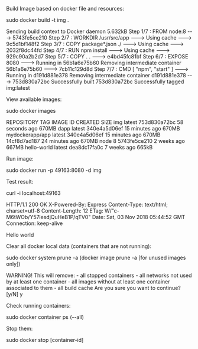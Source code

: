 Build Image based on docker file and resources:

sudo docker build -t img .

Sending build context to Docker daemon  5.632kB
Step 1/7 : FROM node:8
 ---> 5743fe5ce210
Step 2/7 : WORKDIR /usr/src/app
 ---> Using cache
 ---> 9c5d1bf148f2
Step 3/7 : COPY package*.json ./
 ---> Using cache
 ---> 2032f8dc44fd
Step 4/7 : RUN npm install
 ---> Using cache
 ---> 929c90a2b2d7
Step 5/7 : COPY . .
 ---> e4bd45fc81bf
Step 6/7 : EXPOSE 8080
 ---> Running in 56b1a6e75b60
Removing intermediate container 56b1a6e75b60
 ---> 7cb11c129d8d
Step 7/7 : CMD [ "npm", "start" ]
 ---> Running in d191d881e378
Removing intermediate container d191d881e378
 ---> 753d830a72bc
Successfully built 753d830a72bc
Successfully tagged img:latest

View available images:

sudo docker images

REPOSITORY          TAG                 IMAGE ID            CREATED             SIZE
img                 latest              753d830a72bc        58 seconds ago      670MB
dapp                latest              340e4a5d06ef        15 minutes ago      670MB
mydockerapp/app     latest              340e4a5d06ef        15 minutes ago      670MB
<none>              <none>              14cf8d7ad187        24 minutes ago      670MB
node                8                   5743fe5ce210        2 weeks ago         667MB
hello-world         latest              dea8dc17fa0c        7 weeks ago         665kB

Run image:

sudo docker run -p 49163:8080 -d img


Test result:

curl -i localhost:49163

HTTP/1.1 200 OK
X-Powered-By: Express
Content-Type: text/html; charset=utf-8
Content-Length: 12
ETag: W/"c-M6tWOb/Y57lesdjQuHeB1P/qTV0"
Date: Sat, 03 Nov 2018 05:44:52 GMT
Connection: keep-alive

Hello world


Clear all docker local data (containers that are not running):

sudo docker system prune -a (docker image prune -a [for unused images only])

WARNING! This will remove:
        - all stopped containers
        - all networks not used by at least one container
        - all images without at least one container associated to them
        - all build cache
Are you sure you want to continue? [y/N] y

Check running containers:

sudo docker container ps (--all)

Stop them:

sudo docker stop [container-id]
